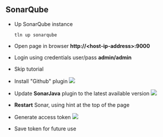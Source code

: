 
## SonarQube
* Up SonarQube instance
  ```
  tln up sonarqube
  ```
* Open page in browser **http://\<host-ip-address\>:9000**
* Login using credentials user/pass **admin/admin**
* Skip tutorial

* Install "Github" plugin
  ![](https://github.com/swe-course/swec-lectures/raw/master/imgs/sonar-01.png)

* Update **SonarJava** plugin to the latest available version
  ![](https://github.com/swe-course/swec-lectures/raw/master/imgs/sonar-03.png)

*  **Restart** Sonar, using hint at the top of the page

* Generate access token
  ![](https://github.com/swe-course/swec-lectures/raw/master/imgs/sonar-02.png)

* Save token for future use
